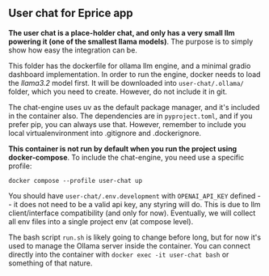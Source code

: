 ## User chat for Eprice app

**The user chat is a place-holder chat, and only has a very small llm powering it (one of the smallest llama models)**. The purpose is to simply show how easy the integration can be. 

This folder has the dockerfile for ollama llm engine, and a minimal gradio dashboard implementation. In order to run the engine, docker needs to load the *llama3.2* model first. It will be downloaded into `user-chat/.ollama/` folder, which you need to create. However, do not include it in git. 

The chat-engine uses uv as the default package manager, and it's included in the container also. The dependencies are in `pyproject.toml`, and if you prefer pip, you can always use that. However, remember to include you local virtualenvironment into .gitignore and .dockerignore.

**This container is not run by default when you run the project using docker-compose**. To include the chat-engine, you need use a specific profile:

```
docker compose --profile user-chat up
```

You should have `user-chat/.env.development` with `OPENAI_API_KEY` defined -- it does not need to be a valid api key, any styring will do. This is due to llm client/interface compatibility (and only for now). Eventually, we will collect all env files into a single project env (at compose level).

The bash script `run.sh` is likely going to change before long, but for now it's used to manage the Ollama server inside the container. You can connect directly into the container with `docker exec -it user-chat bash` or something of that nature.
